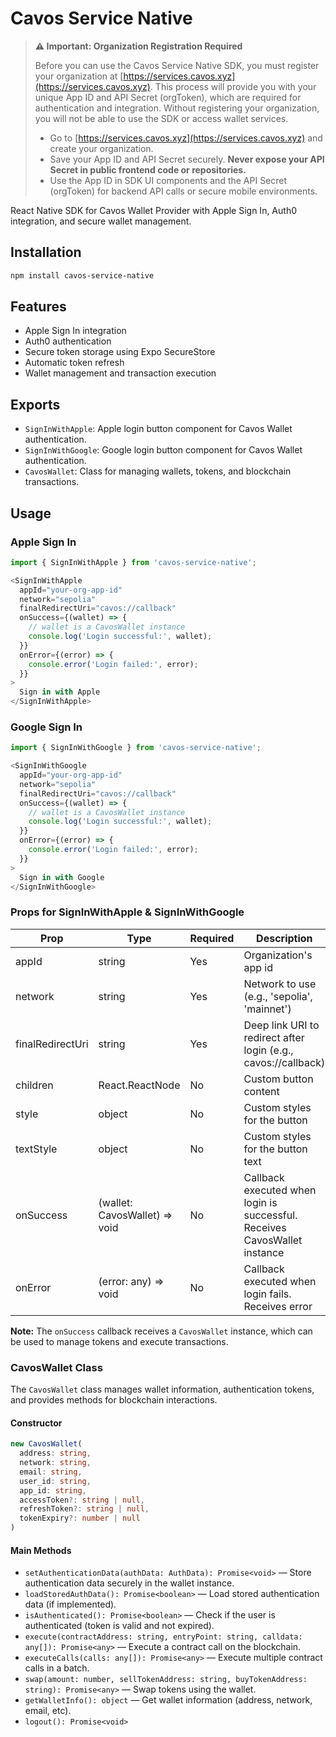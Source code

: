 # Cavos Service Native

> **⚠️ Important: Organization Registration Required**
>
> Before you can use the Cavos Service Native SDK, you must register your organization at [https://services.cavos.xyz](https://services.cavos.xyz). This process will provide you with your unique App ID and API Secret (orgToken), which are required for authentication and integration. Without registering your organization, you will not be able to use the SDK or access wallet services.
>
> - Go to [https://services.cavos.xyz](https://services.cavos.xyz) and create your organization.
> - Save your App ID and API Secret securely. **Never expose your API Secret in public frontend code or repositories.**
> - Use the App ID in SDK UI components and the API Secret (orgToken) for backend API calls or secure mobile environments.

React Native SDK for Cavos Wallet Provider with Apple Sign In, Auth0 integration, and secure wallet management.

## Installation

```bash
npm install cavos-service-native
```

## Features

- Apple Sign In integration
- Auth0 authentication
- Secure token storage using Expo SecureStore
- Automatic token refresh
- Wallet management and transaction execution

## Exports

- `SignInWithApple`: Apple login button component for Cavos Wallet authentication.
- `SignInWithGoogle`: Google login button component for Cavos Wallet authentication.
- `CavosWallet`: Class for managing wallets, tokens, and blockchain transactions.

## Usage

### Apple Sign In

```typescript
import { SignInWithApple } from 'cavos-service-native';

<SignInWithApple
  appId="your-org-app-id"
  network="sepolia"
  finalRedirectUri="cavos://callback"
  onSuccess={(wallet) => {
    // wallet is a CavosWallet instance
    console.log('Login successful:', wallet);
  }}
  onError={(error) => {
    console.error('Login failed:', error);
  }}
>
  Sign in with Apple
</SignInWithApple>
```

### Google Sign In

```typescript
import { SignInWithGoogle } from 'cavos-service-native';

<SignInWithGoogle
  appId="your-org-app-id"
  network="sepolia"
  finalRedirectUri="cavos://callback"
  onSuccess={(wallet) => {
    // wallet is a CavosWallet instance
    console.log('Login successful:', wallet);
  }}
  onError={(error) => {
    console.error('Login failed:', error);
  }}
>
  Sign in with Google
</SignInWithGoogle>
```

### Props for SignInWithApple & SignInWithGoogle

| Prop              | Type                       | Required | Description                                                                 |
|-------------------|----------------------------|----------|-----------------------------------------------------------------------------|
| appId          | string                     | Yes      | Organization's app id                                  |
| network           | string                     | Yes      | Network to use (e.g., 'sepolia', 'mainnet')                                 |
| finalRedirectUri  | string                     | Yes      | Deep link URI to redirect after login (e.g., cavos://callback)              |
| children          | React.ReactNode            | No       | Custom button content                                                       |
| style             | object                     | No       | Custom styles for the button                                                |
| textStyle         | object                     | No       | Custom styles for the button text                                           |
| onSuccess         | (wallet: CavosWallet) => void | No    | Callback executed when login is successful. Receives CavosWallet instance   |
| onError           | (error: any) => void       | No       | Callback executed when login fails. Receives error                          |

**Note:** The `onSuccess` callback receives a `CavosWallet` instance, which can be used to manage tokens and execute transactions.

### CavosWallet Class

The `CavosWallet` class manages wallet information, authentication tokens, and provides methods for blockchain interactions.

#### Constructor

```typescript
new CavosWallet(
  address: string,
  network: string,
  email: string,
  user_id: string,
  app_id: string,
  accessToken?: string | null,
  refreshToken?: string | null,
  tokenExpiry?: number | null
)
```

#### Main Methods

- `setAuthenticationData(authData: AuthData): Promise<void>` — Store authentication data securely in the wallet instance.
- `loadStoredAuthData(): Promise<boolean>` — Load stored authentication data (if implemented).
- `isAuthenticated(): Promise<boolean>` — Check if the user is authenticated (token is valid and not expired).
- `execute(contractAddress: string, entryPoint: string, calldata: any[]): Promise<any>` — Execute a contract call on the blockchain.
- `executeCalls(calls: any[]): Promise<any>` — Execute multiple contract calls in a batch.
- `swap(amount: number, sellTokenAddress: string, buyTokenAddress: string): Promise<any>` — Swap tokens using the wallet.
- `getWalletInfo(): object` — Get wallet information (address, network, email, etc).
- `logout(): Promise<void>`